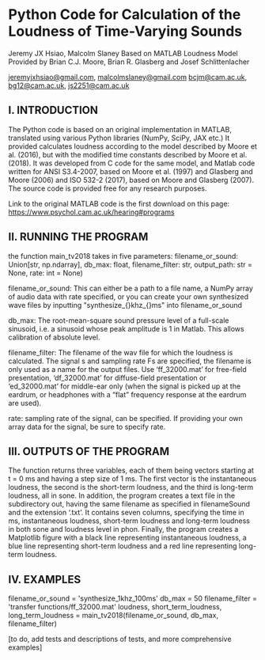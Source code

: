 # Python Code for Calculation of the Loudness of Time-Varying Sounds
Jeremy JX Hsiao, Malcolm Slaney
Based on MATLAB Loudness Model Provided by Brian C.J. Moore, Brian R. Glasberg and Josef Schlittenlacher

jeremyjxhsiao@gmail.com, malcolmslaney@gmail.com
bcjm@cam.ac.uk, bg12@cam.ac.uk, js2251@cam.ac.uk

## I. INTRODUCTION
The Python code is based on an original implementation in MATLAB, translated using various Python libraries (NumPy, SciPy, JAX etc.)
It provided calculates loudness according to the model described by Moore et 
al. (2016), but with the modified time constants described by Moore et al. (2018). It was
developed from C code for the same model, and Matlab code written for ANSI S3.4-2007,
based on Moore et al. (1997) and Glasberg and Moore (2006) and ISO 532-2 (2017), 
based on Moore and Glasberg (2007). The source code is provided free for any research purposes.

Link to the original MATLAB code is the first download on this page: https://www.psychol.cam.ac.uk/hearing#programs

## II. RUNNING THE PROGRAM
the function main_tv2018 takes in five parameters: filename_or_sound: Union[str, np.ndarray], db_max: float, filename_filter: str, output_path: str = None, rate: int = None)

filename_or_sound: This can either be a path to a file name, a NumPy array of audio data with rate specified, or you can create your own synthesized wave files by inputting "synthesize_{}khz_{}ms" into filename_or_sound

db_max: The root-mean-square sound pressure level of a full-scale sinusoid, i.e. a sinusoid whose peak amplitude is 1 in Matlab. This allows calibration of absolute level.

filename_filter: The filename of the wav file for which the loudness is calculated. The signal s and sampling rate Fs are specified, the filename is only used as a name for the output files. Use ‘ff_32000.mat’ for free-field presentation, ‘df_32000.mat’ for diffuse-field presentation or ‘ed_32000.mat’ for middle-ear only (when the signal is picked up at the eardrum, or headphones with a “flat” frequency response at the eardrum are used).

rate: sampling rate of the signal, can be specified. If providing your own array data for the signal, be sure to specify rate. 

## III. OUTPUTS OF THE PROGRAM
The function returns three variables, each of them being vectors starting at t = 0 ms and having a step size of 1 ms. The first vector is the instantaneous loudness, the second is the short-term loudness, and the third is long-term loudness, all in sone. In addition, the program creates a text file in the subdirectory out, having the same filename as specified in filenameSound and the extension ‘.txt’. It contains seven columns, specifying the time in ms, instantaneous loudness, short-term loudness and long-term loudness in both sone and loudness level in phon. Finally, the program creates a Matplotlib figure with a black line representing instantaneous loudness, a blue line representing short-term loudness and a red line representing long-term loudness. 

## IV. EXAMPLES
filename_or_sound = 'synthesize_1khz_100ms' 
db_max = 50
filename_filter = 'transfer functions/ff_32000.mat'
loudness, short_term_loudness, long_term_loudness = main_tv2018(filename_or_sound, db_max, filename_filter)

[to do, add tests and descriptions of tests, and more comprehensive examples]

